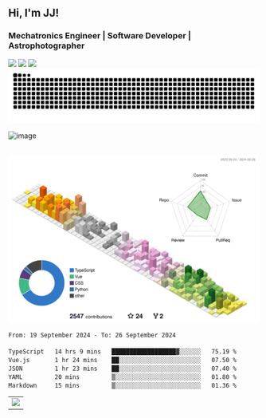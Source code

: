 ## Hi, I'm JJ! 
### Mechatronics Engineer | Software Developer | Astrophotographer
<div> 
  <a href="https://www.linkedin.com/in/jjteoh" target="_blank"><img src="https://img.shields.io/badge/-LinkedIn-%230077B5?style=for-the-badge&logo=linkedin&logoColor=white"></a> 
  <a target="_blank" href="https://twitter.com/ripwords_"><img src="https://img.shields.io/badge/-Twitter-%23000000?style=for-the-badge&logo=x&logoColor=white"></a>
  <a target="_blank" href="mailto: teohjjteoh@gmail.com"><img src="https://img.shields.io/badge/-Gmail-D14836?style=for-the-badge&logo=gmail&logoColor=white"></a>
 </br>

<picture>
  <source
    media="(prefers-color-scheme: dark)"
    srcset="https://github.com/Ripwords/Ripwords/blob/output/github-contribution-grid-snake-dark.svg"
  />
  <source
    media="(prefers-color-scheme: light)"
    srcset="https://github.com/Ripwords/Ripwords/blob/output/github-contribution-grid-snake.svg"
  />
  <img
    alt="github contribution grid snake animation"
    src="https://github.com/Ripwords/Ripwords/blob/output/github-contribution-grid-snake.svg"
  />
</picture>

<br>

![image](https://user-images.githubusercontent.com/58784686/150777475-af8ac651-26a4-4d8a-b5b6-f8a81dc1181b.png)

<br>

<picture>
  <source
    media="(prefers-color-scheme: dark)"
    srcset="./profile-3d-contrib/profile-night-rainbow.svg"
  />
  <source
    media="(prefers-color-scheme: light)"
    srcset="./profile-3d-contrib/profile-season-animate.svg"
  />
  <img
    alt="github contribution grid snake animation"
    src="./profile-3d-contrib/profile-season-animate.svg"
  />
</picture>

<!--START_SECTION:waka-->

```txt
From: 19 September 2024 - To: 26 September 2024

TypeScript   14 hrs 9 mins   ██████████████████▓░░░░░░   75.19 %
Vue.js       1 hr 24 mins    ██░░░░░░░░░░░░░░░░░░░░░░░   07.50 %
JSON         1 hr 23 mins    ██░░░░░░░░░░░░░░░░░░░░░░░   07.40 %
YAML         20 mins         ▒░░░░░░░░░░░░░░░░░░░░░░░░   01.80 %
Markdown     15 mins         ▒░░░░░░░░░░░░░░░░░░░░░░░░   01.36 %
```

<!--END_SECTION:waka-->


<!-- GitHub Activity Graph -->
<table align="center">
  <tr>
    <td colspan="2">
      <img width="100%" src="https://github-readme-activity-graph.vercel.app/graph?username=Ripwords&area=true&hide_border=true&theme=github-compact" />
    </td>
  </tr>
</table>
